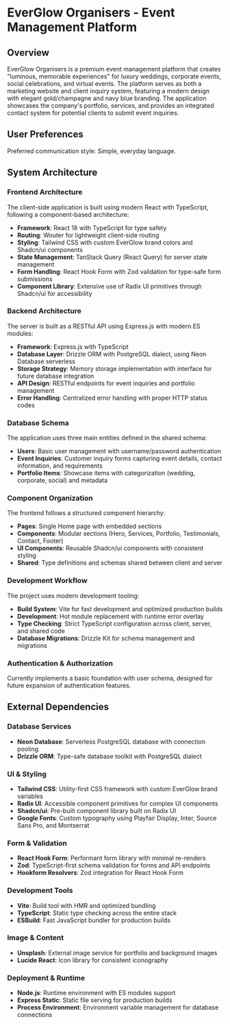 # EverGlow Organisers - Event Management Platform

## Overview

EverGlow Organisers is a premium event management platform that creates "luminous, memorable experiences" for luxury weddings, corporate events, social celebrations, and virtual events. The platform serves as both a marketing website and client inquiry system, featuring a modern design with elegant gold/champagne and navy blue branding. The application showcases the company's portfolio, services, and provides an integrated contact system for potential clients to submit event inquiries.

## User Preferences

Preferred communication style: Simple, everyday language.

## System Architecture

### Frontend Architecture

The client-side application is built using modern React with TypeScript, following a component-based architecture:

- **Framework**: React 18 with TypeScript for type safety
- **Routing**: Wouter for lightweight client-side routing
- **Styling**: Tailwind CSS with custom EverGlow brand colors and Shadcn/ui components
- **State Management**: TanStack Query (React Query) for server state management
- **Form Handling**: React Hook Form with Zod validation for type-safe form submissions
- **Component Library**: Extensive use of Radix UI primitives through Shadcn/ui for accessibility

### Backend Architecture

The server is built as a RESTful API using Express.js with modern ES modules:

- **Framework**: Express.js with TypeScript
- **Database Layer**: Drizzle ORM with PostgreSQL dialect, using Neon Database serverless
- **Storage Strategy**: Memory storage implementation with interface for future database integration
- **API Design**: RESTful endpoints for event inquiries and portfolio management
- **Error Handling**: Centralized error handling with proper HTTP status codes

### Database Schema

The application uses three main entities defined in the shared schema:

- **Users**: Basic user management with username/password authentication
- **Event Inquiries**: Customer inquiry forms capturing event details, contact information, and requirements
- **Portfolio Items**: Showcase items with categorization (wedding, corporate, social) and metadata

### Component Organization

The frontend follows a structured component hierarchy:

- **Pages**: Single Home page with embedded sections
- **Components**: Modular sections (Hero, Services, Portfolio, Testimonials, Contact, Footer)
- **UI Components**: Reusable Shadcn/ui components with consistent styling
- **Shared**: Type definitions and schemas shared between client and server

### Development Workflow

The project uses modern development tooling:

- **Build System**: Vite for fast development and optimized production builds
- **Development**: Hot module replacement with runtime error overlay
- **Type Checking**: Strict TypeScript configuration across client, server, and shared code
- **Database Migrations**: Drizzle Kit for schema management and migrations

### Authentication & Authorization

Currently implements a basic foundation with user schema, designed for future expansion of authentication features.

## External Dependencies

### Database Services
- **Neon Database**: Serverless PostgreSQL database with connection pooling
- **Drizzle ORM**: Type-safe database toolkit with PostgreSQL dialect

### UI & Styling
- **Tailwind CSS**: Utility-first CSS framework with custom EverGlow brand variables
- **Radix UI**: Accessible component primitives for complex UI components
- **Shadcn/ui**: Pre-built component library built on Radix UI
- **Google Fonts**: Custom typography using Playfair Display, Inter, Source Sans Pro, and Montserrat

### Form & Validation
- **React Hook Form**: Performant form library with minimal re-renders
- **Zod**: TypeScript-first schema validation for forms and API endpoints
- **Hookform Resolvers**: Zod integration for React Hook Form

### Development Tools
- **Vite**: Build tool with HMR and optimized bundling
- **TypeScript**: Static type checking across the entire stack
- **ESBuild**: Fast JavaScript bundler for production builds

### Image & Content
- **Unsplash**: External image service for portfolio and background images
- **Lucide React**: Icon library for consistent iconography

### Deployment & Runtime
- **Node.js**: Runtime environment with ES modules support
- **Express Static**: Static file serving for production builds
- **Process Environment**: Environment variable management for database connections